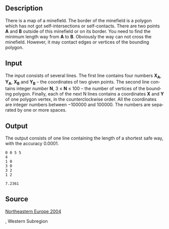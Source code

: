 <h2>Description</h2><p>There is a map of a minefield. The border of the minefield is a polygon which has not got self-intersections or self-contacts. There are two points <b>A</b> and <b>B</b> outside of this minefield or on its border. You need to find the minimum length way from <b>A</b> to <b>B</b>. Obviously the way can not cross the minefield. However, it may contact edges or vertices of the bounding polygon.</p><h2>Input</h2><span lang="en-us"><p>The input consists of several lines. The first line contains four numbers <b>X<sub>A</sub></b>, <b>Y<sub>A</sub></b>, <b>X<sub>B</sub></b> and <b>Y<sub>B</sub></b> – the coordinates of two given points. The second line contains integer number <b>N</b>, 3 ≤ <b>N</b> ≤ 100 – the number of vertices of the bounding polygon. Finally, each of the next N lines contains a coordinates <b>X</b> and <b>Y</b> of one polygon vertex, in the counterclockwise order. All the coordinates are integer numbers between −100000 and 100000. The numbers are separated by one or more spaces.</p></span><h2>Output</h2><p>The output consists of one line containing the length of a shortest safe way, with the accuracy 0.0001.</p><pre><code class="language-input1">0 0 5 5
4
1 0
3 0
3 2
1 2</code></pre><pre><code class="language-output1">7.2361</code></pre><h2>Source</h2><a href="searchproblem?field=source&amp;key=Northeastern+Europe+2004">Northeastern Europe 2004</a><p>, Western Subregion</p>